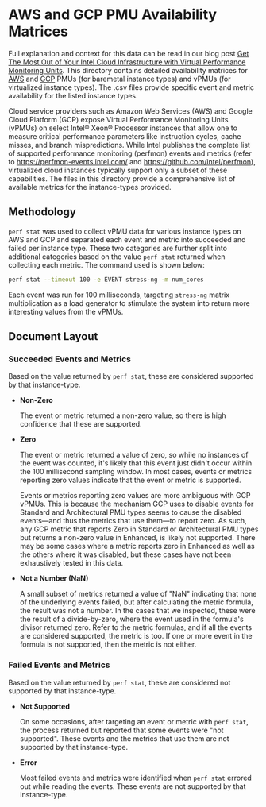 # AWS and GCP PMU Availability Matrices

Full explanation and context for this data can be read in our blog post [Get The Most Out of Your Intel Cloud Infrastructure with Virtual Performance Monitoring Units](https://community.intel.com/t5/Blogs/Tech-Innovation/Cloud/Get-The-Most-Out-of-Your-Intel-Cloud-Infrastructure-with-Virtual/post/1723698).
This directory contains detailed availability matrices for [AWS](AWS) and [GCP](GCP) PMUs (for baremetal instance types) and vPMUs (for virtualized instance types). The .csv files provide specific event and metric availability for the listed instance types. 

Cloud service providers such as Amazon Web Services (AWS) and Google Cloud Platform (GCP) expose Virtual Performance Monitoring Units (vPMUs) on select Intel® Xeon® Processor instances that allow one to measure critical performance parameters like instruction cycles, cache misses, and branch mispredictions. While Intel publishes the complete list of supported performance monitoring (perfmon) events and metrics (refer to https://perfmon-events.intel.com/ and https://github.com/intel/perfmon), virtualized cloud instances typically support only a subset of these capabilities. The files in this directory provide a comprehensive list of available metrics for the instance-types provided. 

## Methodology
`perf stat` was used to collect vPMU data for various instance types on AWS and GCP and separated each event and metric into succeeded and failed per instance type. These two categories are further split into additional categories based on the value `perf stat` returned when collecting each metric.
The command used is shown below: 

```bash 
perf stat --timeout 100 -e EVENT stress-ng -m num_cores
```

Each event was run for 100 milliseconds, targeting `stress-ng` matrix multiplication as a load generator to stimulate the system into return more interesting values from the vPMUs.

## Document Layout

### Succeeded Events and Metrics

Based on the value returned by `perf stat`, these are considered supported by that instance-type.

- **Non-Zero**

  The event or metric returned a non-zero value, so there is high confidence that these are supported.

- **Zero**

  The event or metric returned a value of zero, so while no instances of the event was counted, it's likely that this event just didn't occur within the 100 millisecond sampling window. In most cases, events or metrics reporting zero values indicate that the event or metric is supported.

  Events or metrics reporting zero values are more ambiguous with GCP vPMUs. This is because the mechanism GCP uses to disable events for Standard and Architectural PMU types seems to cause the disabled events—and thus the metrics that use them—to report zero. As such, any GCP metric that reports Zero in Standard or Architectural PMU types but returns a non-zero value in Enhanced, is likely not supported. There may be some cases where a metric reports zero in Enhanced as well as the others where it was disabled, but these cases have not been exhaustively tested in this  data.

- **Not a Number (NaN)**

  A small subset of metrics returned a value of "NaN" indicating that none of the underlying events failed, but after calculating the metric formula, the result was not a number. In the cases that we inspected, these were the result of a divide-by-zero, where the event used in the formula's divisor returned zero.
Refer to the metric formulas, and if all the events are considered supported, the metric is too. If one or more event in the formula is not supported, then the metric is not either.

### Failed Events and Metrics

  Based on the value returned by `perf stat`, these are considered not supported by that instance-type.

- **Not Supported**

  On some occasions, after targeting an event or metric with `perf stat`, the process returned but reported that some events were "not supported". These events and the metrics that use them are not supported by that instance-type.

- **Error**

  Most failed events and metrics were identified when `perf stat` errored out while reading the events. These events are not supported by that instance-type.

